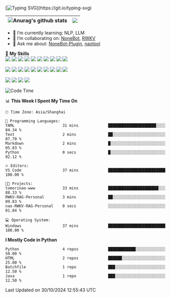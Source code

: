 [![Typing SVG](https://readme-typing-svg.herokuapp.com?size=25&duration=2500&color=blue&vCenter=true&width=400&height=40&lines=Hi!I'm+tomorinao-www;,a+full-stack+AI+developer++;I+like+ACG++~~~~~~)](https://git.io/typing-svg)

| <img align="" src="https://github-readme-stats.vercel.app/api?username=tomorinao-www&show_icons=true&include_all_commits=true&hide_border=true" alt="Anurag's github stats" /> | <img align="" src="https://github-readme-stats.vercel.app/api/top-langs/?username=tomorinao-www&layout=compact&hide_border=true" /> |
| ------------------------------------------------------------------------------------------------------------------------------------------------------------------------------ | ----------------------------------------------------------------------------------------------------------------------------------- |

- 🌱 I’m currently learning: NLP, LLM
- 👯 I’m collaborating on: [NoneBot](https://github.com/nonebot), [RWKV](https://rwkv.cn)
- 💬 Ask me about: [NoneBot-Plugin](https://github.com/nonebot), [naotool](https://github.com/naotool)

🌟 **My Skills**  
![](https://img.shields.io/badge/-Python-3e74a2?style=&logo=Python&logoColor=fff)
![](https://img.shields.io/badge/-FastAPI-009688?style=&logo=FastAPI&logoColor=fff)
![](https://img.shields.io/badge/-pypi-3775A9?style=&logo=pypi&logoColor=fff)
![](https://img.shields.io/badge/-renpy-FF7F7F?style=&logo=renpy&logoColor=fff)
![](https://img.shields.io/badge/-wxapp-47A248?style=&logo=JavaScript&logoColor=fff)
![](https://img.shields.io/badge/-Vue-4fc08d?style=&logo=Vue.js&logoColor=fff)
![](https://img.shields.io/badge/-JavaScript-3178C6?style=&logo=JavaScript&logoColor=fff)
![](https://img.shields.io/badge/-Node.js-47A248?style=&logo=Node.js&logoColor=fff)
![](https://img.shields.io/badge/-C%23-000000?style=&logo=sharp&logoColor=fff)
![](https://img.shields.io/badge/-Unity-000000?style=&logo=Unity&logoColor=fff)

![](https://img.shields.io/badge/-Linux-000000?style=&logo=Linux&logoColor=fff)
![](https://img.shields.io/badge/-Docker-2496ED?style=&logo=Docker&logoColor=fff)
![](https://img.shields.io/badge/-GitHub%20Actions-2088FF?style=&logo=GitHubActions&logoColor=fff)
![](https://img.shields.io/badge/-Redis-DC382D?style=&logo=Redis&logoColor=fff)
![](https://img.shields.io/badge/-MySQL-2496ED?style=&logo=MySQL&logoColor=fff)
![](https://img.shields.io/badge/-PostgreSQL-4169E1?style=&logo=PostgreSQL&logoColor=fff)
![](https://img.shields.io/badge/-MongoDB-47A248?style=&logo=MongoDB&logoColor=fff)
![](https://img.shields.io/badge/-SQLite-003B57?style=&logo=SQLite&logoColor=fff)
![](https://img.shields.io/badge/-elasticsearch-005571?style=&logo=elasticsearch&logoColor=fff)
![](https://img.shields.io/badge/-rabbitmq-FF6600?style=&logo=rabbitmq&logoColor=fff)

![](https://img.shields.io/badge/-Java-666?style=&logo=Java&logoColor=fff)
![](https://img.shields.io/badge/-Spring-6DB33F?style=&logo=Spring&logoColor=fff)
![](https://img.shields.io/badge/-SpringBoot-6DB33F?style=&logo=SpringBoot&logoColor=fff)
![](https://img.shields.io/badge/-SpringCloud-6DB33F?style=&logo=Spring&logoColor=fff)

<!-- ![Code Time](http://img.shields.io/badge/CodeTime-666hrs%20666mins-blue) -->

<!--START_SECTION:waka-->
![Code Time](http://img.shields.io/badge/Code%20Time-3%20hrs%2048%20mins-blue)

📊 **This Week I Spent My Time On** 

```text
🕑︎ Time Zone: Asia/Shanghai

💬 Programming Languages: 
YAML                     31 mins             █████████████████████░░░░   84.34 % 
Text                     2 mins              ██░░░░░░░░░░░░░░░░░░░░░░░   07.70 % 
Markdown                 2 mins              █░░░░░░░░░░░░░░░░░░░░░░░░   05.83 % 
Python                   0 secs              █░░░░░░░░░░░░░░░░░░░░░░░░   02.12 % 

🔥 Editors: 
VS Code                  37 mins             █████████████████████████   100.00 % 

🐱‍💻 Projects: 
tomorinao-www            33 mins             ██████████████████████░░░   88.33 % 
RWKV-RAG-Personal        3 mins              ██░░░░░░░░░░░░░░░░░░░░░░░   09.83 % 
nao-RWKV-RAG-Personal    0 secs              ░░░░░░░░░░░░░░░░░░░░░░░░░   01.84 % 

💻 Operating System: 
Windows                  37 mins             █████████████████████████   100.00 % 
```

**I Mostly Code in Python** 

```text
Python                   4 repos             ████████████░░░░░░░░░░░░░   50.00 % 
HTML                     2 repos             ██████░░░░░░░░░░░░░░░░░░░   25.00 % 
Batchfile                1 repo              ███░░░░░░░░░░░░░░░░░░░░░░   12.50 % 
Java                     1 repo              ███░░░░░░░░░░░░░░░░░░░░░░   12.50 % 
```




 Last Updated on 30/10/2024 12:55:43 UTC
<!--END_SECTION:waka-->

